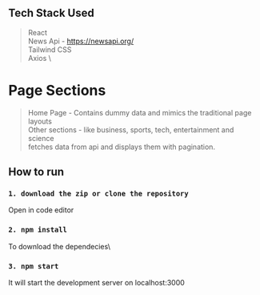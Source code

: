## Tech Stack Used 
  > React \
  > News Api - https://newsapi.org/ \
  > Tailwind CSS \
  > Axios \



# Page Sections
  > Home Page - Contains dummy data and mimics the traditional page layouts \
  > Other sections - like business, sports, tech, entertainment and science  \
                    fetches data from api and displays them with pagination.


## How to run

### `1. download the zip or clone the repository `

Open in code editor

### `2. npm install`

To download the dependecies\
### `3. npm start`

It will start the development server on localhost:3000

